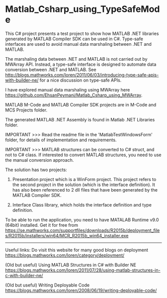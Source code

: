 # Matlab_Csharp_using_TypeSafeMode
This C# project presents a test project to show how MATLAB .NET libraries generated by MATLAB Compiler SDK can be used in C#. Type-safe interfaces are used to avoid manual data marshaling between .NET and MATLAB. 

The marshaling data between .NET and MATLAB is not carried out by MWArray API. Instead, a type-safe interface is designed to automate data conversion between .NET and MATLAB. See http://blogs.mathworks.com/loren/2011/06/03/introducing-type-safe-apis-with-builder-ne/ for a nice discussion on type-safe APIs. 

I have explored manual data marshaling using MWArray here https://github.com/EhsanPeymani/Matlab_Csharp_using_MWArray.

MATLAB M-Code and MATLAB Compiler SDK projects are in M-Code and MCS Projects folder.

The generated MATLAB .NET Assembly is found in Matlab .NET Libraries folder.

IMPORTANT >>> Read the readme file in the 'MatlabTestWindowsForm' folder, for details of implementation and requirements.

IMPORTANT >>> MATLAB structures can be converted to C# struct, and not to C# class. If interested to convert MATLAB structures, you need to use the manual conversion approach.

The solution has two projects:

1. Presentation project which is a WinForm project. This project refers to the second project in the solution (which is the interface definition). It has also been referenced to 2 dll files that have been generated by the MATLAB Compiler SDK. 

2. Interface Class library, which holds the interface definition and type definition.

To be able to run the application, you need to have MATALAB Runtime v9.0 (64bit) installed. Get it for free from https://se.mathworks.com/supportfiles/downloads/R2015b/deployment_files/R2015b/installers/win64/MCR_R2015b_win64_installer.exe


------------------------------------
Useful links:
Do visit this website for many good blogs on deployment https://blogs.mathworks.com/loren/category/deployment/

(Old but useful) Using MATLAB Structures in C# with Builder NE
https://blogs.mathworks.com/loren/2011/07/28/using-matlab-structures-in-c-with-builder-ne/

(Old but useful) Writing Deployable Code
https://blogs.mathworks.com/loren/2008/06/19/writing-deployable-code/
